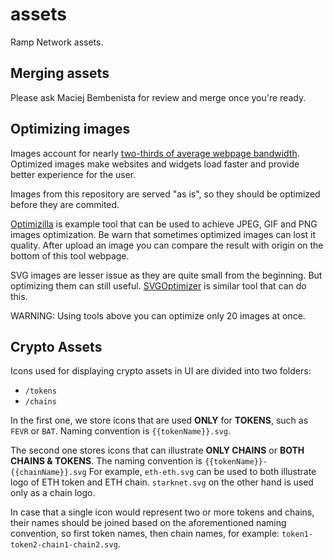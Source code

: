 # assets
Ramp Network assets.

## Merging assets

Please ask Maciej Bembenista for review and merge once you're ready.

## Optimizing images
Images account for nearly [two-thirds of average webpage bandwidth](https://cloudinary.com/blog/top_10_mistakes_in_handling_website_images_and_how_to_solve_them).
Optimized images make websites and widgets load faster and provide better experience for the user. 

Images from this repository are served "as is", so they should be optimized before they are commited.

[Optimizilla](https://imagecompressor.com/) is example tool that can be used to achieve JPEG, GIF and PNG images optimization. Be warn that sometimes optimized images can lost it quality.
After upload an image you can compare the result with origin on the bottom of this tool webpage. 

SVG images are lesser issue as they are quite small from the beginning.
But optimizing them can still useful. [SVGOptimizer](https://svgoptimizer.com/) is similar tool that can do this. 

WARNING: Using tools above you can optimize only 20 images at once. 

## Crypto Assets

Icons used for displaying crypto assets in UI are divided into two folders:
- `/tokens`
- `/chains`

In the first one, we store icons that are used **ONLY** for **TOKENS**, such as `FEVR` or `BAT`. Naming convention is `{{tokenName}}.svg`.

The second one stores icons that can illustrate **ONLY CHAINS** or **BOTH CHAINS & TOKENS**. The naming convention is `{{tokenName}}-{{chainName}}.svg`
For example, `eth-eth.svg` can be used to both illustrate logo of ETH token and ETH chain. `starknet.svg` on the other hand is used only as a chain logo.

In case that a single icon would represent two or more tokens and chains, their names should be joined based on the aforementioned naming convention, so first token names, then chain names, for example: `token1-token2-chain1-chain2.svg`.